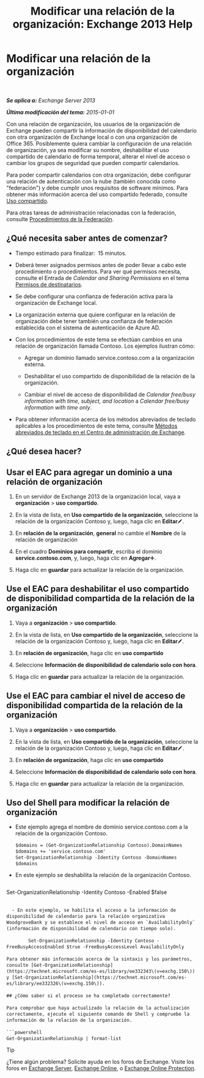 ﻿---
title: 'Modificar una relación de la organización: Exchange 2013 Help'
TOCTitle: Modificar una relación de la organización
ms:assetid: 3713ef83-f01a-41bb-b127-62ca242dd7a4
ms:mtpsurl: https://technet.microsoft.com/es-es/library/JJ673055(v=EXCHG.150)
ms:contentKeyID: 49895567
ms.date: 05/22/2018
mtps_version: v=EXCHG.150
ms.translationtype: MT
---

# Modificar una relación de la organización

 

_**Se aplica a:** Exchange Server 2013_

_**Última modificación del tema:** 2015-01-01_

Con una relación de organización, los usuarios de la organización de Exchange pueden compartir la información de disponibilidad del calendario con otra organización de Exchange local o con una organización de Office 365. Posiblemente quiera cambiar la configuración de una relación de organización, ya sea modificar su nombre, deshabilitar el uso compartido de calendario de forma temporal, alterar el nivel de acceso o cambiar los grupos de seguridad que pueden compartir calendarios.

Para poder compartir calendarios con otra organización, debe configurar una relación de autenticación con la nube (también conocida como "federación") y debe cumplir unos requisitos de software mínimos. Para obtener más información acerca del uso compartido federado, consulte [Uso compartido](sharing-exchange-2013-help.md).

Para otras tareas de administración relacionadas con la federación, consulte [Procedimientos de la Federación](federation-procedures-exchange-2013-help.md).

## ¿Qué necesita saber antes de comenzar?

  - Tiempo estimado para finalizar:  15 minutos.

  - Deberá tener asignados permisos antes de poder llevar a cabo este procedimiento o procedimientos. Para ver qué permisos necesita, consulte el Entrada de *Calendar and Sharing Permissions* en el tema [Permisos de destinatarios](recipients-permissions-exchange-2013-help.md).

  - Se debe configurar una confianza de federación activa para la organización de Exchange local.

  - La organización externa que quiere configurar en la relación de organización debe tener también una confianza de federación establecida con el sistema de autenticación de Azure AD.

  - Con los procedimientos de este tema se efectúan cambios en una relación de organización llamada Contoso. Los ejemplos ilustran cómo:
    
      - Agregar un dominio llamado service.contoso.com a la organización externa.
    
      - Deshabilitar el uso compartido de disponibilidad de la relación de la organización.
    
      - Cambiar el nivel de acceso de disponibilidad de *Calendar free/busy information with time, subject, and location* a *Calendar free/busy information with time only*.

  - Para obtener información acerca de los métodos abreviados de teclado aplicables a los procedimientos de este tema, consulte [Métodos abreviados de teclado en el Centro de administración de Exchange](keyboard-shortcuts-in-the-exchange-admin-center-exchange-online-protection-help.md).

## ¿Qué desea hacer?

## Usar el EAC para agregar un dominio a una relación de organización

1.  En un servidor de Exchange 2013 de la organización local, vaya a **organización** \> **uso compartido**.

2.  En la vista de lista, en **Uso compartido de la organización**, seleccione la relación de la organización Contoso y, luego, haga clic en **Editar**![Icono Editar](images/Bb124582.6f53ccb2-1f13-4c02-bea0-30690e6ea71d(EXCHG.150).gif "Icono Editar").

3.  En **relación de la organización**, **general** no cambie el **Nombre** de la relación de organización

4.  En el cuadro **Dominios para compartir**, escriba el dominio **service.contoso.com**, y, luego, haga clic en **Agregar**![Agregar icono](images/JJ218640.c1e75329-d6d7-4073-a27d-498590bbb558(EXCHG.150).gif "Agregar icono").

5.  Haga clic en **guardar** para actualizar la relación de la organización.

## Use el EAC para deshabilitar el uso compartido de disponibilidad compartida de la relación de la organización

1.  Vaya a **organización** \> **uso compartido**.

2.  En la vista de lista, en **Uso compartido de la organización**, seleccione la relación de la organización Contoso y, luego, haga clic en **Editar**![Icono Editar](images/Bb124582.6f53ccb2-1f13-4c02-bea0-30690e6ea71d(EXCHG.150).gif "Icono Editar").

3.  En **relación de organización**, haga clic en **uso compartido**

4.  Seleccione **Información de disponibilidad de calendario solo con hora**.

5.  Haga clic en **guardar** para actualizar la relación de la organización.

## Use el EAC para cambiar el nivel de acceso de disponibilidad compartida de la relación de la organización

1.  Vaya a **organización** \> **uso compartido**.

2.  En la vista de lista, en **Uso compartido de la organización**, seleccione la relación de la organización Contoso y, luego, haga clic en **Editar**![Icono Editar](images/Bb124582.6f53ccb2-1f13-4c02-bea0-30690e6ea71d(EXCHG.150).gif "Icono Editar").

3.  En **relación de organización**, haga clic en **uso compartido**

4.  Seleccione **Información de disponibilidad de calendario solo con hora**.

5.  Haga clic en **guardar** para actualizar la relación de la organización.

## Uso del Shell para modificar la relación de organización

  - Este ejemplo agrega el nombre de dominio service.contoso.com a la relación de la organización Contoso.
    
        $domains = (Get-OrganizationRelationship Contoso).DomainNames
        $domains += 'service.contoso.com'
        Set-OrganizationRelationship -Identity Contoso -DomainNames $domains

  - En este ejemplo se deshabilita la relación de la organización Contoso.
    
    ```powershell
Set-OrganizationRelationship -Identity Contoso -Enabled $false
```

  - En este ejemplo, se habilita el acceso a la información de disponibilidad de calendario para la relación organizativa WoodgroveBank y se establece el nivel de acceso en `AvailabilityOnly` (información de disponibilidad de calendario con tiempo solo).
    
        Set-OrganizationRelationship -Identity Contoso -FreeBusyAccessEnabled $true -FreeBusyAccessLevel AvailabilityOnly

Para obtener más información acerca de la sintaxis y los parámetros, consulte [Get-OrganizationRelationship](https://technet.microsoft.com/es-es/library/ee332343\(v=exchg.150\)) y [Set-OrganizationRelationship](https://technet.microsoft.com/es-es/library/ee332326\(v=exchg.150\)).

## ¿Cómo saber si el proceso se ha completado correctamente?

Para comprobar que haya actualizado la relación de la actualización correctamente, ejecute el siguiente comando de Shell y compruebe la información de la relación de la organización.

```powershell
Get-OrganizationRelationship | format-list
```


> [!TIP]
> ¿Tiene algún problema? Solicite ayuda en los foros de Exchange. Visite los foros en <A href="https://go.microsoft.com/fwlink/p/?linkid=60612">Exchange Server</A>, <A href="https://go.microsoft.com/fwlink/p/?linkid=267542">Exchange Online</A>, o <A href="https://go.microsoft.com/fwlink/p/?linkid=285351">Exchange Online Protection</A>.


